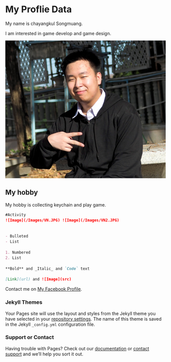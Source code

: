 # My Proflie Data

My name is chayangkul Songmuang.

I am interested in game develop and game design.

![Image](/Images/ProfliePicture.JPG)


## My hobby

My hobby is collecting keychain and play game.
```markdown
#Activity
![Image](/Images/VN.JPG) ![Image](/Images/VN2.JPG) 


- Bulleted
- List

1. Numbered
2. List

**Bold** and _Italic_ and `Code` text

[Link](url) and ![Image](src)
```

Contact me on [My Facebook Profile](https://www.facebook.com/chayangkul.songmuang/).

### Jekyll Themes

Your Pages site will use the layout and styles from the Jekyll theme you have selected in your [repository settings](https://github.com/Nidome/nidome.github.io/settings/pages). The name of this theme is saved in the Jekyll `_config.yml` configuration file.

### Support or Contact

Having trouble with Pages? Check out our [documentation](https://docs.github.com/categories/github-pages-basics/) or [contact support](https://support.github.com/contact) and we’ll help you sort it out.

